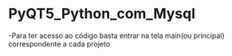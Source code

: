 # PyQT5_Python_com_Mysql
-Para ter acesso ao código basta entrar na tela main(ou principal) correspondente a cada projeto
